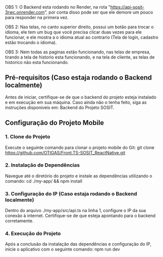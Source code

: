OBS 1: O Backend esta rodando no Render, na rota "https://api-sosit-3rwc.onrender.com", por conta disso pode ser que ele demore um pouco para responder na primera vez.

OBS 2: Nas telas, no canto superior direito, possui um botão para trocar o idioma, ele tem um bug que você precisa clicar duas vezes para ele funcionar, e ele mostra a o idioma atual ao contrario (Tela de login, cadastro estão trocando o idioma).

OBS 3: Nem todas as paginas estão funcionando, nas telas de empresa, tirando a tela de historio esta funcionando, e na tela de cliente, as telas de historico não esta funcionando.

## Pré-requisitos (Caso estaja rodando o Backend localmente)
Antes de iniciar, certifique-se de que o backend do projeto esteja instalado e em execução em sua máquina. Caso ainda não o tenha feito, siga as instruções disponíveis em: Backend do Projeto SOSIT.

## Configuração do Projeto Mobile

### 1. Clone do Projeto
Execute o seguinte comando para clonar o projeto mobile do Git:
git clone https://github.com/OTIGAS/Front.TS-SOSIT_ReactNative.git

### 2. Instalação de Dependências
Navegue até o diretório do projeto e instale as dependências utilizando o comando:
cd ./my-app/ && npm install

### 3. Configuração do IP (Caso estaja rodando o Backend localmente)
Dentro do arquivo ./my-app/src/api.ts na linha 1, configure o IP da sua conexão à internet. Certifique-se de que esteja apontando para o backend corretamente.

### 4. Execução do Projeto
Após a conclusão da instalação das dependências e configuração do IP, inicie o aplicativo com o seguinte comando:
npm run dev
